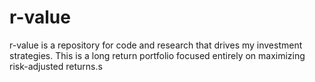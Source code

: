 # r-value
r-value is a repository for code and research that drives my investment strategies. This is a long return portfolio focused entirely on maximizing risk-adjusted returns.s

